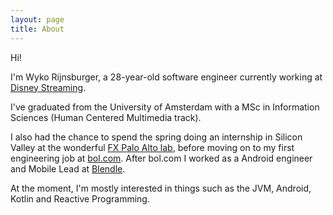```yaml
---
layout: page
title: About
---
```


Hi!

I'm Wyko Rijnsburger, a 28-year-old software engineer currently working at [Disney Streaming][ds].

I've graduated from the University of Amsterdam with a MSc in Information Sciences (Human Centered Multimedia track).

I also had the chance to spend the spring doing an internship in Silicon Valley at the wonderful [FX Palo Alto lab][fxpal], before moving on to my first engineering job at [bol.com][bol.com].
After bol.com I worked as a Android engineer and Mobile Lead at [Blendle][blendle].


At the moment, I'm mostly interested in things such as the JVM, Android, Kotlin and Reactive Programming.

[ds]: https://dmedmedia.disney.com/
[blendle]: https://www.blendle.com
[bol.com]: https://www.bol.com
[fxpal]: https://en.wikipedia.org/wiki/FX_Palo_Alto_Laboratory
